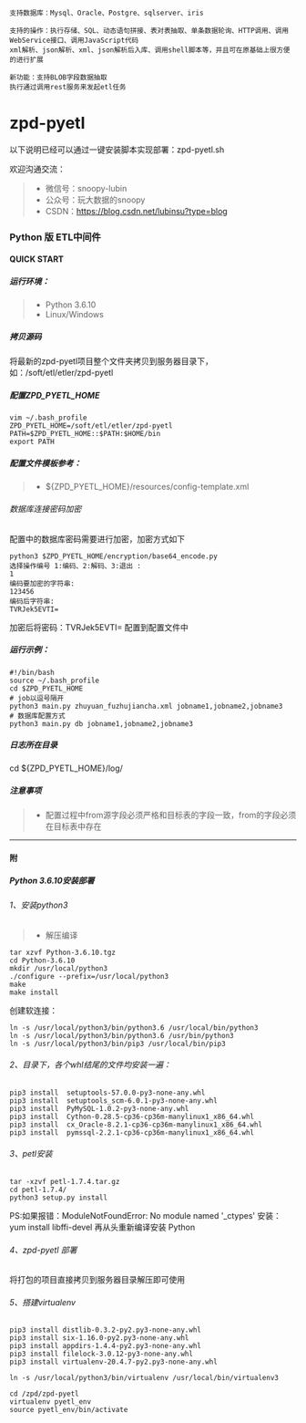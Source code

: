 
```
支持数据库：Mysql、Oracle、Postgre、sqlserver、iris

支持的操作：执行存储、SQL、动态语句拼接、表对表抽取、单条数据轮询、HTTP调用、调用WebService接口、调用JavaScript代码
xml解析、json解析、xml、json解析后入库、调用shell脚本等，并且可在原基础上很方便的进行扩展

新功能：支持BLOB字段数据抽取
执行通过调用rest服务来发起etl任务
```

# zpd-pyetl

以下说明已经可以通过一键安装脚本实现部署：zpd-pyetl.sh

 欢迎沟通交流：
> * 微信号：snoopy-lubin
> * 公众号：玩大数据的snoopy
> * CSDN：https://blog.csdn.net/lubinsu?type=blog

### Python 版 ETL中间件

#### QUICK START

##### 运行环境：
> * Python 3.6.10
> * Linux/Windows

##### 拷贝源码
将最新的zpd-pyetl项目整个文件夹拷贝到服务器目录下，如：/soft/etl/etler/zpd-pyetl

##### 配置ZPD_PYETL_HOME
```
vim ~/.bash_profile
ZPD_PYETL_HOME=/soft/etl/etler/zpd-pyetl
PATH=$ZPD_PYETL_HOME::$PATH:$HOME/bin
export PATH
```

##### 配置文件模板参考：
> * ${ZPD_PYETL_HOME}/resources/config-template.xml

###### 数据库连接密码加密
配置中的数据库密码需要进行加密，加密方式如下
```shell script
python3 $ZPD_PYETL_HOME/encryption/base64_encode.py
选择操作编号 1:编码、2:解码、3:退出 :
1
编码要加密的字符串:
123456
编码后字符串:
TVRJek5EVTI=
```
加密后将密码：TVRJek5EVTI=  配置到配置文件中

##### 运行示例：
```shell script
#!/bin/bash
source ~/.bash_profile
cd $ZPD_PYETL_HOME
# job以逗号隔开
python3 main.py zhuyuan_fuzhujiancha.xml jobname1,jobname2,jobname3
# 数据库配置方式
python3 main.py db jobname1,jobname2,jobname3
```

##### 日志所在目录
cd ${ZPD_PYETL_HOME}/log/

##### 注意事项
> * 配置过程中from源字段必须严格和目标表的字段一致，from的字段必须在目标表中存在
------
#### 附
##### Python 3.6.10安装部署
###### 1、安装python3
> * 解压编译
```shell script
tar xzvf Python-3.6.10.tgz
cd Python-3.6.10
mkdir /usr/local/python3
./configure --prefix=/usr/local/python3
make
make install
```

创建软连接：
```shell script
ln -s /usr/local/python3/bin/python3.6 /usr/local/bin/python3
ln -s /usr/local/python3/bin/python3.6 /usr/bin/python3
ln -s /usr/local/python3/bin/pip3 /usr/local/bin/pip3
```
###### 2、目录下，各个whl结尾的文件均安装一遍：
```shell script
pip3 install  setuptools-57.0.0-py3-none-any.whl
pip3 install  setuptools_scm-6.0.1-py3-none-any.whl
pip3 install  PyMySQL-1.0.2-py3-none-any.whl
pip3 install  Cython-0.28.5-cp36-cp36m-manylinux1_x86_64.whl
pip3 install  cx_Oracle-8.2.1-cp36-cp36m-manylinux1_x86_64.whl
pip3 install  pymssql-2.2.1-cp36-cp36m-manylinux1_x86_64.whl
```
###### 3、petl安装
```shell script
tar -xzvf petl-1.7.4.tar.gz
cd petl-1.7.4/
python3 setup.py install
```
PS:如果报错：ModuleNotFoundError: No module named '_ctypes'
安装：yum install libffi-devel 再从头重新编译安装 Python

###### 4、zpd-pyetl 部署
将打包的项目直接拷贝到服务器目录解压即可使用

###### 5、搭建virtualenv
```
pip3 install distlib-0.3.2-py2.py3-none-any.whl 
pip3 install six-1.16.0-py2.py3-none-any.whl
pip3 install appdirs-1.4.4-py2.py3-none-any.whl
pip3 install filelock-3.0.12-py3-none-any.whl
pip3 install virtualenv-20.4.7-py2.py3-none-any.whl

ln -s /usr/local/python3/bin/virtualenv /usr/local/bin/virtualenv3

cd /zpd/zpd-pyetl
virtualenv pyetl_env
source pyetl_env/bin/activate
```
